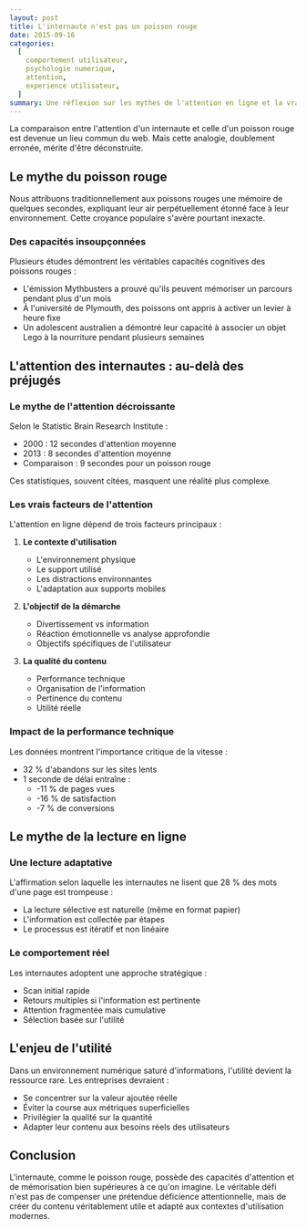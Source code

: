```yaml
---
layout: post
title: L'internaute n'est pas un poisson rouge
date: 2015-09-16
categories:
  [
    comportement utilisateur,
    psychologie numerique,
    attention,
    experience utilisateur,
  ]
summary: Une réflexion sur les mythes de l'attention en ligne et la vraie nature du comportement des internautes.
---
```


La comparaison entre l'attention d'un internaute et celle d'un poisson rouge est devenue un lieu commun du web. Mais cette analogie, doublement erronée, mérite d'être déconstruite.

## Le mythe du poisson rouge

Nous attribuons traditionnellement aux poissons rouges une mémoire de quelques secondes, expliquant leur air perpétuellement étonné face à leur environnement. Cette croyance populaire s'avère pourtant inexacte.

### Des capacités insoupçonnées

Plusieurs études démontrent les véritables capacités cognitives des poissons rouges :

- L'émission Mythbusters a prouvé qu'ils peuvent mémoriser un parcours pendant plus d'un mois
- À l'université de Plymouth, des poissons ont appris à activer un levier à heure fixe
- Un adolescent australien a démontré leur capacité à associer un objet Lego à la nourriture pendant plusieurs semaines

## L'attention des internautes : au-delà des préjugés

### Le mythe de l'attention décroissante

Selon le Statistic Brain Research Institute :

- 2000 : 12 secondes d'attention moyenne
- 2013 : 8 secondes d'attention moyenne
- Comparaison : 9 secondes pour un poisson rouge

Ces statistiques, souvent citées, masquent une réalité plus complexe.

### Les vrais facteurs de l'attention

L'attention en ligne dépend de trois facteurs principaux :

1. **Le contexte d'utilisation**

   - L'environnement physique
   - Le support utilisé
   - Les distractions environnantes
   - L'adaptation aux supports mobiles

2. **L'objectif de la démarche**

   - Divertissement vs information
   - Réaction émotionnelle vs analyse approfondie
   - Objectifs spécifiques de l'utilisateur

3. **La qualité du contenu**
   - Performance technique
   - Organisation de l'information
   - Pertinence du contenu
   - Utilité réelle

### Impact de la performance technique

Les données montrent l'importance critique de la vitesse :

- 32 % d'abandons sur les sites lents
- 1 seconde de délai entraîne :
  - -11 % de pages vues
  - -16 % de satisfaction
  - -7 % de conversions

## Le mythe de la lecture en ligne

### Une lecture adaptative

L'affirmation selon laquelle les internautes ne lisent que 28 % des mots d'une page est trompeuse :

- La lecture sélective est naturelle (même en format papier)
- L'information est collectée par étapes
- Le processus est itératif et non linéaire

### Le comportement réel

Les internautes adoptent une approche stratégique :

- Scan initial rapide
- Retours multiples si l'information est pertinente
- Attention fragmentée mais cumulative
- Sélection basée sur l'utilité

## L'enjeu de l'utilité

Dans un environnement numérique saturé d'informations, l'utilité devient la ressource rare. Les entreprises devraient :

- Se concentrer sur la valeur ajoutée réelle
- Éviter la course aux métriques superficielles
- Privilégier la qualité sur la quantité
- Adapter leur contenu aux besoins réels des utilisateurs

## Conclusion

L'internaute, comme le poisson rouge, possède des capacités d'attention et de mémorisation bien supérieures à ce qu'on imagine. Le véritable défi n'est pas de compenser une prétendue déficience attentionnelle, mais de créer du contenu véritablement utile et adapté aux contextes d'utilisation modernes.
